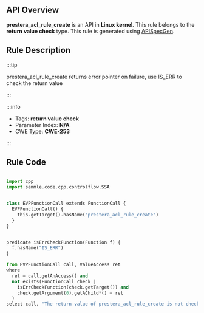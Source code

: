 ---
---


## API Overview
**prestera_acl_rule_create** is an API in **Linux kernel**. This rule belongs to the **return value check** type. This rule is generated using [APISpecGen](../../tools/APISpecGen).
## Rule Description

:::tip

prestera_acl_rule_create returns error pointer on failure, use IS_ERR to check the return value

:::

:::info

- Tags: **return value check**
- Parameter Index: **N/A**
- CWE Type: **CWE-253**

:::

## Rule Code
```python

import cpp
import semmle.code.cpp.controlflow.SSA


class EVPFunctionCall extends FunctionCall {
  EVPFunctionCall() {
    this.getTarget().hasName("prestera_acl_rule_create")
  }
}


predicate isErrCheckFunction(Function f) {
  f.hasName("IS_ERR") 
}

from EVPFunctionCall call, ValueAccess ret
where
  ret = call.getAnAccess() and
  not exists(FunctionCall check |
    isErrCheckFunction(check.getTarget()) and
    check.getArgument(0).getAChild*() = ret
  )
select call, "The return value of prestera_acl_rule_create is not checked with IS_ERR."
    
```